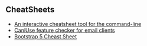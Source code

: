 ## CheatSheets
* [An interactive cheatsheet tool for the command-line](https://github.com/denisidoro/navi)
* [CaniUse feature checker for email clients](https://www.caniemail.com/)
* [Bootstrap 5 Cheast Sheet](https://bootstrap-cheatsheet.themeselection.com/)